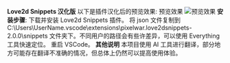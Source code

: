 
**Love2d Snippets 汉化版**
以下是插件汉化后的预览效果: 预览效果
![预览效果](https://github.com/user-attachments/assets/6189ec07-5323-4709-9e78-8b3ffa8c8317)
**安装步骤**:
下载并安装 Love2d Snippets 插件。
将 json 文件复制到 C:\Users\UserName\.vscode\extensions\pixelwar.love2dsnippets-2.0.0\snippets 文件夹下。不同用户的路径会有些许差异，可以使用 Everything 工具快速定位。
重启 VSCode。
**其他说明**
本项目使用 AI 工具进行翻译，部分地方可能存在翻译不准确的情况，但总体上仍然可以提高使用体验。

